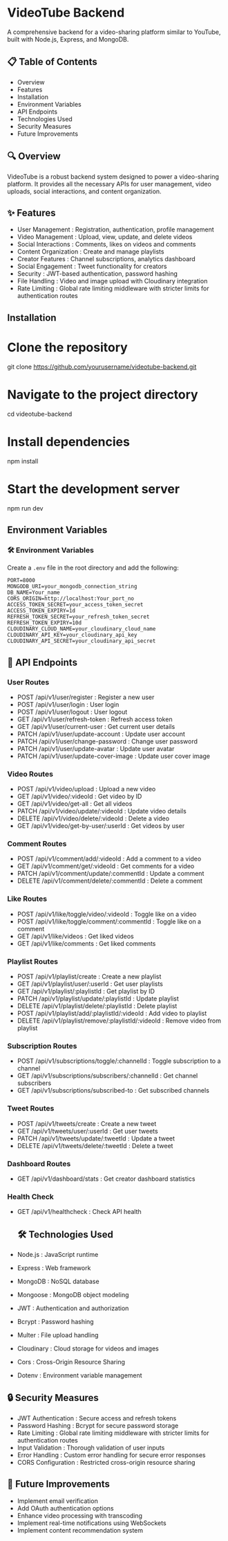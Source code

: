 

# VideoTube Backend
A comprehensive backend for a video-sharing platform similar to YouTube, built with Node.js, Express, and MongoDB.

## 📋 Table of Contents
- Overview
- Features
- Installation
- Environment Variables
- API Endpoints
- Technologies Used
- Security Measures
- Future Improvements
## 🔍 Overview
VideoTube is a robust backend system designed to power a video-sharing platform. It provides all the necessary APIs for user management, video uploads, social interactions, and content organization.

## ✨ Features
- User Management : Registration, authentication, profile management
- Video Management : Upload, view, update, and delete videos
- Social Interactions : Comments, likes on videos and comments
- Content Organization : Create and manage playlists
- Creator Features : Channel subscriptions, analytics dashboard
- Social Engagement : Tweet functionality for creators
- Security : JWT-based authentication, password hashing
- File Handling : Video and image upload with Cloudinary integration
- Rate Limiting : Global rate limiting middleware with stricter limits for authentication routes

## Installation
# Clone the repository
git clone https://github.com/yourusername/videotube-backend.git

# Navigate to the project directory
cd videotube-backend

# Install dependencies
npm install

# Start the development server
npm run dev

## Environment Variables
### 🛠️ Environment Variables

Create a `.env` file in the root directory and add the following:

```env
PORT=8000
MONGODB_URI=your_mongodb_connection_string
DB_NAME=Your_name
CORS_ORIGIN=http://localhost:Your_port_no
ACCESS_TOKEN_SECRET=your_access_token_secret
ACCESS_TOKEN_EXPIRY=1d
REFRESH_TOKEN_SECRET=your_refresh_token_secret
REFRESH_TOKEN_EXPIRY=10d
CLOUDINARY_CLOUD_NAME=your_cloudinary_cloud_name
CLOUDINARY_API_KEY=your_cloudinary_api_key
CLOUDINARY_API_SECRET=your_cloudinary_api_secret
```

## 📡 API Endpoints
### User Routes
- POST /api/v1/user/register : Register a new user
- POST /api/v1/user/login : User login
- POST /api/v1/user/logout : User logout
- GET /api/v1/user/refresh-token : Refresh access token
- GET /api/v1/user/current-user : Get current user details
- PATCH /api/v1/user/update-account : Update user account
- PATCH /api/v1/user/change-password : Change user password
- PATCH /api/v1/user/update-avatar : Update user avatar
- PATCH /api/v1/user/update-cover-image : Update user cover image
### Video Routes
- POST /api/v1/video/upload : Upload a new video
- GET /api/v1/video/:videoId : Get video by ID
- GET /api/v1/video/get-all : Get all videos
- PATCH /api/v1/video/update/:videoId : Update video details
- DELETE /api/v1/video/delete/:videoId : Delete a video
- GET /api/v1/video/get-by-user/:userId : Get videos by user
### Comment Routes
- POST /api/v1/comment/add/:videoId : Add a comment to a video
- GET /api/v1/comment/get/:videoId : Get comments for a video
- PATCH /api/v1/comment/update/:commentId : Update a comment
- DELETE /api/v1/comment/delete/:commentId : Delete a comment
### Like Routes
- POST /api/v1/like/toggle/video/:videoId : Toggle like on a video
- POST /api/v1/like/toggle/comment/:commentId : Toggle like on a comment
- GET /api/v1/like/videos : Get liked videos
- GET /api/v1/like/comments : Get liked comments
### Playlist Routes
- POST /api/v1/playlist/create : Create a new playlist
- GET /api/v1/playlist/user/:userId : Get user playlists
- GET /api/v1/playlist/:playlistId : Get playlist by ID
- PATCH /api/v1/playlist/update/:playlistId : Update playlist
- DELETE /api/v1/playlist/delete/:playlistId : Delete playlist
- POST /api/v1/playlist/add/:playlistId/:videoId : Add video to playlist
- DELETE /api/v1/playlist/remove/:playlistId/:videoId : Remove video from playlist
### Subscription Routes
- POST /api/v1/subscriptions/toggle/:channelId : Toggle subscription to a channel
- GET /api/v1/subscriptions/subscribers/:channelId : Get channel subscribers
- GET /api/v1/subscriptions/subscribed-to : Get subscribed channels
### Tweet Routes
- POST /api/v1/tweets/create : Create a new tweet
- GET /api/v1/tweets/user/:userId : Get user tweets
- PATCH /api/v1/tweets/update/:tweetId : Update a tweet
- DELETE /api/v1/tweets/delete/:tweetId : Delete a tweet
### Dashboard Routes
- GET /api/v1/dashboard/stats : Get creator dashboard statistics
### Health Check
- GET /api/v1/healthcheck : Check API health

  ## 🛠️ Technologies Used
- Node.js : JavaScript runtime
- Express : Web framework
- MongoDB : NoSQL database
- Mongoose : MongoDB object modeling
- JWT : Authentication and authorization
- Bcrypt : Password hashing
- Multer : File upload handling
- Cloudinary : Cloud storage for videos and images
- Cors : Cross-Origin Resource Sharing
- Dotenv : Environment variable management
## 🔒 Security Measures
- JWT Authentication : Secure access and refresh tokens
- Password Hashing : Bcrypt for secure password storage
- Rate Limiting : Global rate limiting middleware with stricter limits for authentication routes
- Input Validation : Thorough validation of user inputs
- Error Handling : Custom error handling for secure error responses
- CORS Configuration : Restricted cross-origin resource sharing
## 🚧 Future Improvements
- Implement email verification
- Add OAuth authentication options
- Enhance video processing with transcoding
- Implement real-time notifications using WebSockets
- Implement content recommendation system
